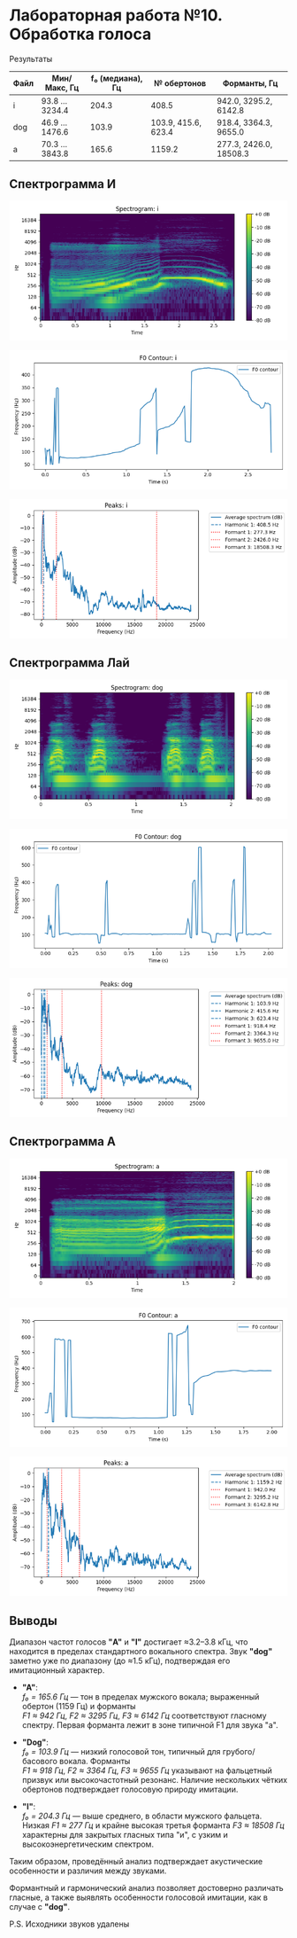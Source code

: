 # Лабораторная работа №10. Обработка голоса

Результаты

| Файл | Мин/Макс, Гц    | f₀ (медиана), Гц | № обертонов         | Форманты, Гц            |
|------|-----------------|------------------|---------------------|-------------------------|
| i    | 93.8 … 3234.4   | 204.3            | 408.5               | 942.0, 3295.2, 6142.8   |
| dog  | 46.9 … 1476.6   | 103.9            | 103.9, 415.6, 623.4 | 918.4, 3364.3, 9655.0   |
| a    | 70.3 … 3843.8   | 165.6            | 1159.2              | 277.3, 2426.0, 18508.3  |

## Спектрограмма И

![voice](../results/spec_i.png)

![voice](../results/f0_i.png)

![voice](../results/peaks_i.png)

## Спектрограмма Лай

![voice](../results/spec_dog.png)

![voice](../results/f0_dog.png)

![voice](../results/peaks_dog.png)

## Спектрограмма А

![voice](../results/spec_a.png)

![voice](../results/f0_a.png)

![voice](../results/peaks_a.png)

## Выводы

Диапазон частот голосов **"A"** и **"I"** достигает ≈3.2–3.8 кГц, что находится в пределах стандартного вокального спектра. Звук **"dog"** заметно уже по диапазону (до ≈1.5 кГц), подтверждая его имитационный характер.

- **"A"**:  
  *f₀ = 165.6 Гц* — тон в пределах мужского вокала; выраженный обертон (1159 Гц) и форманты  
  *F1 ≈ 942 Гц*, *F2 ≈ 3295 Гц*, *F3 ≈ 6142 Гц* соответствуют гласному спектру. Первая форманта лежит в зоне типичной F1 для звука "а".

- **"Dog"**:  
  *f₀ = 103.9 Гц* — низкий голосовой тон, типичный для грубого/басового вокала. Форманты  
  *F1 ≈ 918 Гц*, *F2 ≈ 3364 Гц*, *F3 ≈ 9655 Гц* указывают на фальцетный призвук или высокочастотный резонанс. Наличие нескольких чётких обертонов подтверждает голосовую природу имитации.

- **"I"**:  
  *f₀ = 204.3 Гц* — выше среднего, в области мужского фальцета.  
  Низкая *F1 ≈ 277 Гц* и крайне высокая третья форманта *F3 ≈ 18508 Гц* характерны для закрытых гласных типа "и", с узким и высокоэнергетическим спектром.

Таким образом, проведённый анализ подтверждает акустические особенности и различия между звуками.  

Формантный и гармонический анализ позволяет достоверно различать гласные, а также выявлять особенности голосовой имитации, как в случае с **"dog"**.

P.S. Исходники звуков удалены